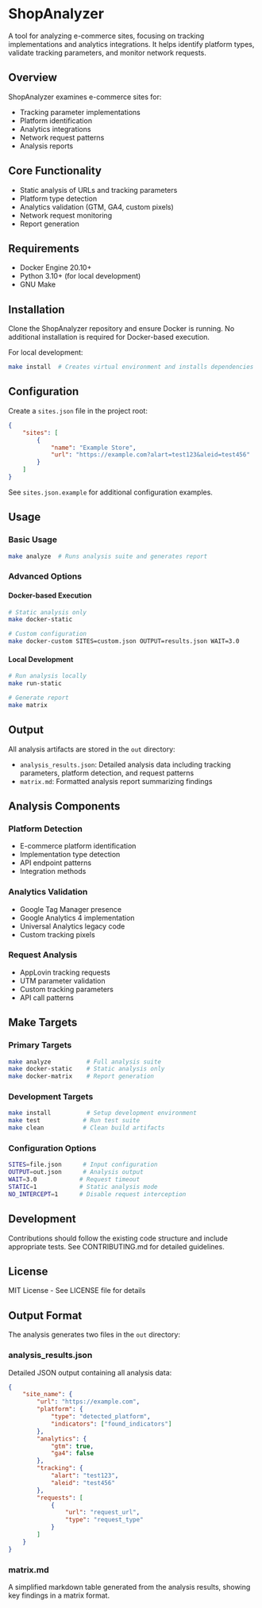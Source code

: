 # ShopAnalyzer

A tool for analyzing e-commerce sites, focusing on tracking implementations and analytics integrations. It helps identify platform types, validate tracking parameters, and monitor network requests.

## Overview

ShopAnalyzer examines e-commerce sites for:
- Tracking parameter implementations
- Platform identification
- Analytics integrations
- Network request patterns
- Analysis reports

## Core Functionality

- Static analysis of URLs and tracking parameters
- Platform type detection
- Analytics validation (GTM, GA4, custom pixels)
- Network request monitoring
- Report generation

## Requirements

- Docker Engine 20.10+
- Python 3.10+ (for local development)
- GNU Make

## Installation

Clone the ShopAnalyzer repository and ensure Docker is running. No additional installation is required for Docker-based execution.

For local development:
```bash
make install  # Creates virtual environment and installs dependencies
```

## Configuration

Create a `sites.json` file in the project root:
```json
{
    "sites": [
        {
            "name": "Example Store",
            "url": "https://example.com?alart=test123&aleid=test456"
        }
    ]
}
```

See `sites.json.example` for additional configuration examples.

## Usage

### Basic Usage
```bash
make analyze  # Runs analysis suite and generates report
```

### Advanced Options

#### Docker-based Execution
```bash
# Static analysis only
make docker-static

# Custom configuration
make docker-custom SITES=custom.json OUTPUT=results.json WAIT=3.0
```

#### Local Development
```bash
# Run analysis locally
make run-static

# Generate report
make matrix
```

## Output

All analysis artifacts are stored in the `out` directory:
- `analysis_results.json`: Detailed analysis data including tracking parameters, platform detection, and request patterns
- `matrix.md`: Formatted analysis report summarizing findings

## Analysis Components

### Platform Detection
- E-commerce platform identification
- Implementation type detection
- API endpoint patterns
- Integration methods

### Analytics Validation
- Google Tag Manager presence
- Google Analytics 4 implementation
- Universal Analytics legacy code
- Custom tracking pixels

### Request Analysis
- AppLovin tracking requests
- UTM parameter validation
- Custom tracking parameters
- API call patterns

## Make Targets

### Primary Targets
```bash
make analyze          # Full analysis suite
make docker-static    # Static analysis only
make docker-matrix    # Report generation
```

### Development Targets
```bash
make install          # Setup development environment
make test            # Run test suite
make clean           # Clean build artifacts
```

### Configuration Options
```bash
SITES=file.json      # Input configuration
OUTPUT=out.json      # Analysis output
WAIT=3.0            # Request timeout
STATIC=1            # Static analysis mode
NO_INTERCEPT=1      # Disable request interception
```

## Development

Contributions should follow the existing code structure and include appropriate tests. See CONTRIBUTING.md for detailed guidelines.

## License

MIT License - See LICENSE file for details 

## Output Format

The analysis generates two files in the `out` directory:

### analysis_results.json
Detailed JSON output containing all analysis data:
```json
{
    "site_name": {
        "url": "https://example.com",
        "platform": {
            "type": "detected_platform",
            "indicators": ["found_indicators"]
        },
        "analytics": {
            "gtm": true,
            "ga4": false
        },
        "tracking": {
            "alart": "test123",
            "aleid": "test456"
        },
        "requests": [
            {
                "url": "request_url",
                "type": "request_type"
            }
        ]
    }
}
```

### matrix.md
A simplified markdown table generated from the analysis results, showing key findings in a matrix format. 